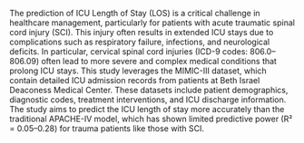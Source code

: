 The prediction of ICU Length of Stay (LOS) is a critical challenge in healthcare management,
particularly for patients with acute traumatic spinal cord injury (SCI). This injury often results
in extended ICU stays due to complications such as respiratory failure, infections, and
neurological deficits. In particular, cervical spinal cord injuries (ICD-9 codes: 806.0–806.09)
often lead to more severe and complex medical conditions that prolong ICU stays.
This study leverages the MIMIC-III dataset, which contain detailed ICU admission records from
patients at Beth Israel Deaconess Medical Center. These datasets include patient
demographics, diagnostic codes, treatment interventions, and ICU discharge information. The
study aims to predict the ICU length of stay more accurately than the traditional APACHE-IV
model, which has shown limited predictive power (R² = 0.05–0.28) for trauma patients like those
with SCI.
